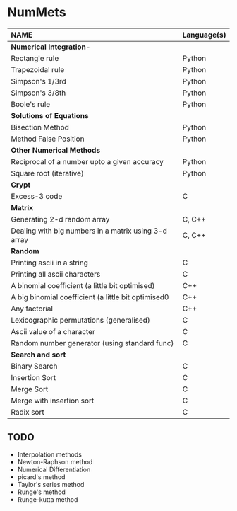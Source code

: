 NumMets
=======

|NAME| Language(s)|
|:---------------|----------------------|
|**Numerical Integration-**|
| Rectangle rule |Python |
| Trapezoidal rule |Python |
| Simpson's 1/3rd |Python |
| Simpson's 3/8th |Python |
| Boole's rule |Python|
|**Solutions of Equations**|
| Bisection Method |Python|
| Method False Position | Python |
|**Other Numerical Methods**|
| Reciprocal of a number upto a given accuracy | Python|
| Square root (iterative) | Python |
|**Crypt**|
| Excess-3 code | C |
|**Matrix**|
| Generating 2-d random array | C,  C++ |
| Dealing with big numbers in a matrix using 3-d array | C, C++ |
|**Random**|
| Printing ascii in a string | C |
| Printing all ascii characters | C |
| A binomial coefficient (a little bit optimised) | C++ |
| A big binomial coefficient (a little bit optimised0 | C++ |
| Any factorial | C++ |
| Lexicographic permutations (generalised) | C |
| Ascii value of a character | C |
| Random number generator (using standard func) | C |
|**Search and sort**|
| Binary Search | C |
| Insertion Sort | C |
| Merge Sort | C |
| Merge with insertion sort | C |
| Radix sort | C |


TODO
---------------
* Interpolation methods
* Newton-Raphson method
* Numerical Differentiation
* picard's method
* Taylor's series method
* Runge's method
* Runge-kutta method
